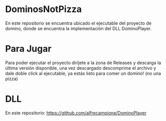 # DominosNotPizza
 
En este repositorio se encuentra ubicado el ejecutable del proyecto de domino, donde se encuentra la implementación del DLL DominoPlayer.

# Para Jugar
Para poder ejecutar el proyecto diríjete a la zona de Releases y descarga la última versión disponible, una vez descargado descomprime el archivo y dale doble click al ejecutable, ya estás listo para comer un dominó! (no una pizza)

# DLL
En este repositorio: https://github.com/alfrecampione/DominoPlayer
